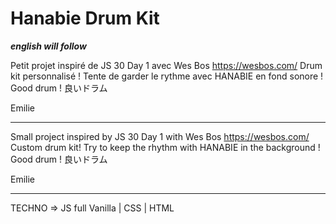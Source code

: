 # Hanabie Drum Kit

**_english will follow_**

Petit projet inspiré de JS 30 Day 1 avec Wes Bos https://wesbos.com/
Drum kit personnalisé ! Tente de garder le rythme avec HANABIE en fond sonore !
Good drum !
良いドラム

Emilie

---

Small project inspired by JS 30 Day 1 with Wes Bos https://wesbos.com/
Custom drum kit! Try to keep the rhythm with HANABIE in the background !
Good drum !
良いドラム

Emilie

---

TECHNO => JS full Vanilla | CSS | HTML
